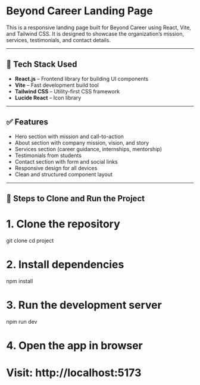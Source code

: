 # Beyond Career Landing Page

This is a responsive landing page built for Beyond Career using React, Vite, and Tailwind CSS. It is designed to showcase the organization’s mission, services, testimonials, and contact details.

---

## 🧰 Tech Stack Used

- **React.js** – Frontend library for building UI components
- **Vite** – Fast development build tool
- **Tailwind CSS** – Utility-first CSS framework
- **Lucide React** – Icon library

---

## ✅ Features

- Hero section with mission and call-to-action
- About section with company mission, vision, and story
- Services section (career guidance, internships, mentorship)
- Testimonials from students
- Contact section with form and social links
- Responsive design for all devices
- Clean and structured component layout

---

## 🔧 Steps to Clone and Run the Project


# 1. Clone the repository
git clone <your-repo-url>
cd project

# 2. Install dependencies
npm install

# 3. Run the development server
npm run dev

# 4. Open the app in browser
# Visit: http://localhost:5173
